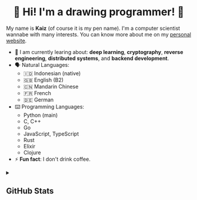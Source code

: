 <h1 align="center">
  👋 Hi! I'm a drawing programmer! 👋
</h1>

<p>
  My name is <b>Kaiz</b> (of course it is my pen name). I'm a computer scientist wannabe with many interests. You can know more about me on my <a href="http://admiralkaiz.github.io">personal website</a>.
</p>
<ul>
  <li>
    🎯 I am currently learing about: <b>deep learning</b>, <b>cryptography</b>, <b>reverse engineering</b>, <b>distributed systems</b>, and <b>backend development</b>.
  </li>
  <li>
    🗣️ Natural Languages:
    <ul>
      <li> 🇮🇩 Indonesian (native) </li>
      <li> 🇬🇧 English (B2) </li>
      <li> 🇨🇳 Mandarin Chinese </li>
      <li> 🇫🇷 French </li>
      <li> 🇩🇪 German </li>
    </ul>
  </li>
  <li>
    ⌨️ Programming Languages:
    <ul>
      <li> Python (main) </li>
      <li> C, C++ </li>
      <li> Go </li>
      <li> JavaScript, TypeScript </li>
      <li> Rust </li>
      <li> Elixir </li>
      <li> Clojure </li>
    </ul>
  </li>
  <li>
    ⚡ <b>Fun fact</b>: I don't drink coffee.
  </li>
</ul>


<details>
<summary><h2>GitHub Stats</h2></summary>


[![GitHub Streak](http://github-readme-streak-stats.herokuapp.com?user=admiralkaiz&theme=dark&background=000000)](https://git.io/streak-stats)

[![Top Langs](https://github-readme-stats.vercel.app/api/top-langs/?username=admiralkaiz&layout=pie&theme=vision-friendly-dark&langs_count=8)](https://github.com/anuraghazra/github-readme-stats)

</details>
